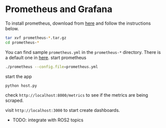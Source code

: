 # Prometheus and Grafana

To install prometheus, download from [here](https://prometheus.io/download/) and follow the instructions below.

```bash
tar xvf prometheus-*.tar.gz
cd prometheus-*
```
You can find sample `prometheus.yml` in the `prometheus-*` directory. There is a default one in [here](./testing/prometheus.yml).
start prometheus
```bash
./prometheus --config.file=prometheus.yml
```
start the app
```bash
python host.py
```
check `http://localhost:8000/metrics` to see if the metrics are being scraped.


visit `http://localhost:3000` to start create dashboards.

* TODO: integrate with ROS2 topics
